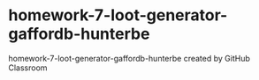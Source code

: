 # homework-7-loot-generator-gaffordb-hunterbe
homework-7-loot-generator-gaffordb-hunterbe created by GitHub Classroom
